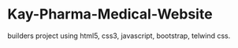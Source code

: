 # Kay-Pharma-Medical-Website
builders project using html5, css3, javascript, bootstrap, telwind css.
